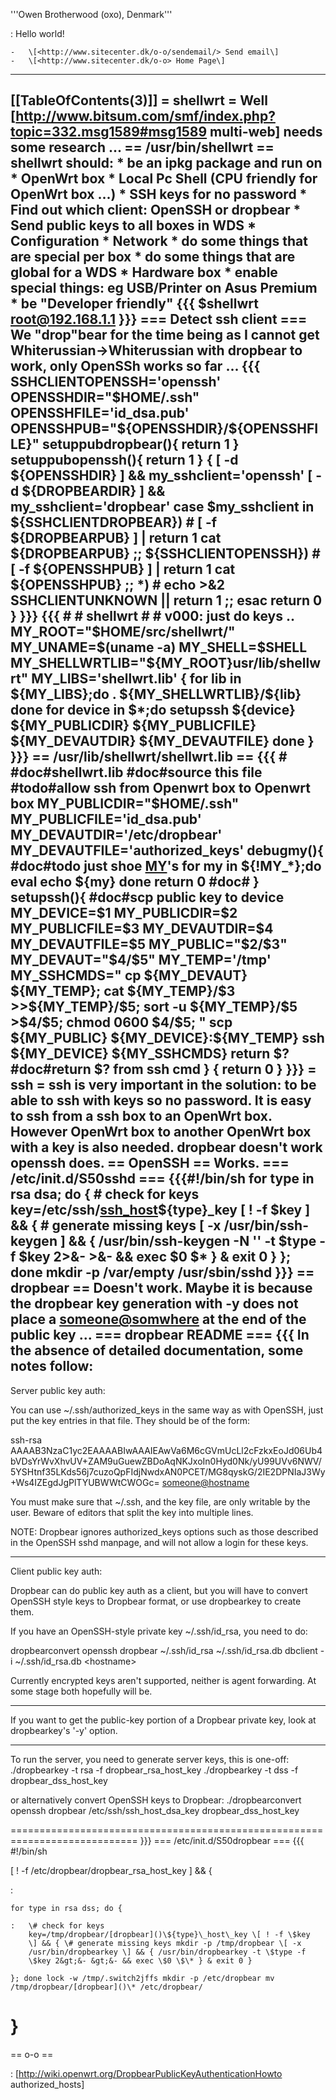 '''Owen Brotherwood (oxo), Denmark'''

:   Hello world!

    -   \[<http://www.sitecenter.dk/o-o/sendemail/> Send email\]
    -   \[<http://www.sitecenter.dk/o-o> Home Page\]

  -------------------------------------------------------------------------------------------------------------------------------------
  \[\[TableOfContents(3)\]\]
  = shellwrt =
  Well \[<http://www.bitsum.com/smf/index.php?topic=332.msg1589#msg1589> multi-web\] needs some research ...
  == /usr/bin/shellwrt ==
  shellwrt should:
  \* be an ipkg package and run on
  \* OpenWrt box
  \* Local Pc Shell (CPU friendly for OpenWrt box ...)
  \* SSH keys for no password
  \* Find out which client: OpenSSH or dropbear
  \* Send public keys to all boxes in WDS
  \* Configuration
  \* Network
  \* do some things that are special per box
  \* do some things that are global for a WDS
  \* Hardware box
  \* enable special things: eg USB/Printer on Asus Premium
  \* be "Developer friendly"
  {{{
  \$shellwrt <root@192.168.1.1>
  }}}
  === Detect ssh client ===
  We "drop"bear for the time being as I cannot get Whiterussian-&gt;Whiterussian with dropbear to work, only OpenSSh works so far ...
  {{{
  SSHCLIENTOPENSSH='openssh'
  OPENSSHDIR="\$HOME/.ssh"
  OPENSSHFILE='id\_dsa.pub'
  OPENSSHPUB="\${OPENSSHDIR}/\${OPENSSHFILE}"
  setuppubdropbear(){
  return 1
  }
  setuppubopenssh(){
  return 1
  }
  {
  \[ -d \${OPENSSHDIR} \] && my\_sshclient='openssh'
  \[ -d \${DROPBEARDIR} \] && my\_sshclient='dropbear'
  case \$my\_sshclient in
  \${SSHCLIENTDROPBEAR}) \#
  \[ -f \${DROPBEARPUB} \] | return 1
  cat \${DROPBEARPUB}
  ;;
  \${SSHCLIENTOPENSSH}) \#
  \[ -f \${OPENSSHPUB} \] | return 1
  cat \${OPENSSHPUB}
  ;;
  \*) \#
  echo &gt;&2 SSHCLIENTUNKNOWN || return 1
  ;;
  esac
  return 0
  }
  }}}
  {{{
  \#
  \# shellwrt
  \#
  \# v000: just do keys ..
  MY\_ROOT="\$HOME/src/shellwrt/"
  MY\_UNAME=\$(uname -a)
  MY\_SHELL=\$SHELL
  MY\_SHELLWRTLIB="\${MY\_ROOT}usr/lib/shellwrt"
  MY\_LIBS='shellwrt.lib'
  {
  for lib in \${MY\_LIBS};do
  . \${MY\_SHELLWRTLIB}/\${lib}
  done
  for device in \$\*;do
  setupssh \${device} \${MY\_PUBLICDIR} \${MY\_PUBLICFILE} \${MY\_DEVAUTDIR} \${MY\_DEVAUTFILE}
  done
  }
  }}}
  == /usr/lib/shellwrt/shellwrt.lib ==
  {{{
  \#
  \#doc\#shellwrt.lib
  \#doc\#source this file
  \#todo\#allow ssh from Openwrt box to Openwrt box
  MY\_PUBLICDIR="\$HOME/.ssh"
  MY\_PUBLICFILE='id\_dsa.pub'
  MY\_DEVAUTDIR='/etc/dropbear'
  MY\_DEVAUTFILE='authorized\_keys'
  debugmy(){ \#doc\#todo just shoe [MY]()'s
  for my in \${!MY\_\*};do
  eval echo \${my}
  done
  return 0 \#doc\#
  }
  setupssh(){ \#doc\#scp public key to device
  MY\_DEVICE=\$1
  MY\_PUBLICDIR=\$2
  MY\_PUBLICFILE=\$3
  MY\_DEVAUTDIR=\$4
  MY\_DEVAUTFILE=\$5
  MY\_PUBLIC="\$2/\$3"
  MY\_DEVAUT="\$4/\$5"
  MY\_TEMP='/tmp'
  MY\_SSHCMDS="
  cp \${MY\_DEVAUT} \${MY\_TEMP};
  cat \${MY\_TEMP}/\$3 &gt;&gt;\${MY\_TEMP}/\$5;
  sort -u \${MY\_TEMP}/\$5 &gt;\$4/\$5;
  chmod 0600 \$4/\$5;
  "
  scp \${MY\_PUBLIC} \${MY\_DEVICE}:\${MY\_TEMP}
  ssh \${MY\_DEVICE} \${MY\_SSHCMDS}
  return \$? \#doc\#return \$? from ssh cmd
  }
  {
  return 0
  }
  }}}
  = ssh =
  ssh is very important in the solution: to be able to ssh with keys so no password.
  It is easy to ssh from a ssh box to an OpenWrt box. However OpenWrt box to another OpenWrt box with a key is also needed.
  dropbear doesn't work openssh does.
  == OpenSSH ==
  Works.
  === /etc/init.d/S50sshd ===
  {{{\#!/bin/sh
  for type in rsa dsa; do {
  \# check for keys
  key=/etc/ssh/[ssh\_host]()\${type}\_key
  \[ ! -f \$key \] && {
  \# generate missing keys
  \[ -x /usr/bin/ssh-keygen \] && {
  /usr/bin/ssh-keygen -N '' -t \$type -f \$key 2&gt;&- &gt;&- && exec \$0 \$\*
  } &
  exit 0
  }
  }; done
  mkdir -p /var/empty
  /usr/sbin/sshd
  }}}
  == dropbear ==
  Doesn't work.
  Maybe it is because the dropbear key generation with -y does not place a <someone@somwhere> at the end of the public key ...
  === dropbear README ===
  {{{
  In the absence of detailed documentation, some notes follow:
  -------------------------------------------------------------------------------------------------------------------------------------

Server public key auth:

You can use \~/.ssh/authorized\_keys in the same way as with OpenSSH,
just put the key entries in that file. They should be of the form:

ssh-rsa
AAAAB3NzaC1yc2EAAAABIwAAAIEAwVa6M6cGVmUcLl2cFzkxEoJd06Ub4bVDsYrWvXhvUV+ZAM9uGuewZBDoAqNKJxoIn0Hyd0Nk/yU99UVv6NWV/5YSHtnf35LKds56j7cuzoQpFIdjNwdxAN0PCET/MG8qyskG/2IE2DPNIaJ3Wy+Ws4IZEgdJgPlTYUBWWtCWOGc=
<someone@hostname>

You must make sure that \~/.ssh, and the key file, are only writable by
the user. Beware of editors that split the key into multiple lines.

NOTE: Dropbear ignores authorized\_keys options such as those described
in the OpenSSH sshd manpage, and will not allow a login for these keys.

------------------------------------------------------------------------

Client public key auth:

Dropbear can do public key auth as a client, but you will have to
convert OpenSSH style keys to Dropbear format, or use dropbearkey to
create them.

If you have an OpenSSH-style private key \~/.ssh/id\_rsa, you need to
do:

dropbearconvert openssh dropbear \~/.ssh/id\_rsa \~/.ssh/id\_rsa.db
dbclient -i \~/.ssh/id\_rsa.db &lt;hostname&gt;

Currently encrypted keys aren't supported, neither is agent forwarding.
At some stage both hopefully will be.

------------------------------------------------------------------------

If you want to get the public-key portion of a Dropbear private key,
look at dropbearkey's '-y' option.

------------------------------------------------------------------------

To run the server, you need to generate server keys, this is one-off:
./dropbearkey -t rsa -f dropbear\_rsa\_host\_key ./dropbearkey -t dss -f
dropbear\_dss\_host\_key

or alternatively convert OpenSSH keys to Dropbear: ./dropbearconvert
openssh dropbear /etc/ssh/ssh\_host\_dsa\_key dropbear\_dss\_host\_key

============================================================================
}}} === /etc/init.d/S50dropbear === {{{ \#!/bin/sh

\[ ! -f /etc/dropbear/dropbear\_rsa\_host\_key \] && {

:   

    for type in rsa dss; do {

    :   \# check for keys
        key=/tmp/dropbear/[dropbear]()\${type}\_host\_key \[ ! -f \$key
        \] && { \# generate missing keys mkdir -p /tmp/dropbear \[ -x
        /usr/bin/dropbearkey \] && { /usr/bin/dropbearkey -t \$type -f
        \$key 2&gt;&- &gt;&- && exec \$0 \$\* } & exit 0 }

    }; done lock -w /tmp/.switch2jffs mkdir -p /etc/dropbear mv
    /tmp/dropbear/[dropbear]()\* /etc/dropbear/

}
=

== o-o ==

:   \[<http://wiki.openwrt.org/DropbearPublicKeyAuthenticationHowto>
    authorized\_hosts\]


